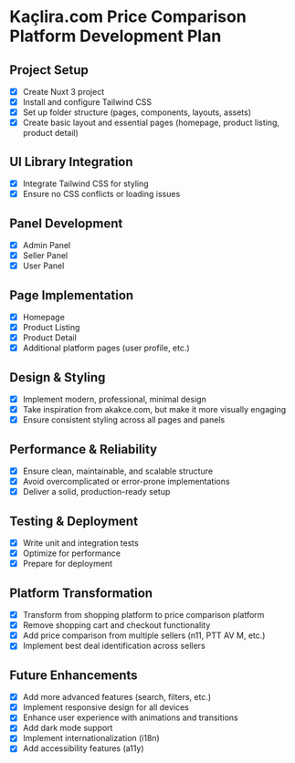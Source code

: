 # Kaçlira.com Price Comparison Platform Development Plan

## Project Setup
- [x] Create Nuxt 3 project
- [x] Install and configure Tailwind CSS
- [x] Set up folder structure (pages, components, layouts, assets)
- [x] Create basic layout and essential pages (homepage, product listing, product detail)

## UI Library Integration
- [x] Integrate Tailwind CSS for styling
- [x] Ensure no CSS conflicts or loading issues

## Panel Development
- [x] Admin Panel
- [x] Seller Panel
- [x] User Panel

## Page Implementation
- [x] Homepage
- [x] Product Listing
- [x] Product Detail
- [x] Additional platform pages (user profile, etc.)

## Design & Styling
- [x] Implement modern, professional, minimal design
- [x] Take inspiration from akakce.com, but make it more visually engaging
- [x] Ensure consistent styling across all pages and panels

## Performance & Reliability
- [x] Ensure clean, maintainable, and scalable structure
- [x] Avoid overcomplicated or error-prone implementations
- [x] Deliver a solid, production-ready setup

## Testing & Deployment
- [x] Write unit and integration tests
- [x] Optimize for performance
- [x] Prepare for deployment

## Platform Transformation
- [x] Transform from shopping platform to price comparison platform
- [x] Remove shopping cart and checkout functionality
- [x] Add price comparison from multiple sellers (n11, PTT AV M, etc.)
- [x] Implement best deal identification across sellers

## Future Enhancements
- [x] Add more advanced features (search, filters, etc.)
- [x] Implement responsive design for all devices
- [x] Enhance user experience with animations and transitions
- [x] Add dark mode support
- [x] Implement internationalization (i18n)
- [x] Add accessibility features (a11y)